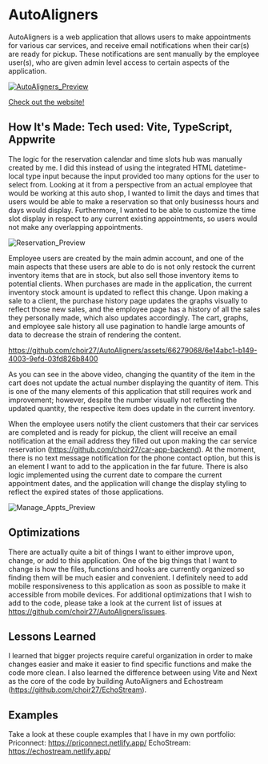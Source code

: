# AutoAligners

AutoAligners is a web application that allows users to make appointments for various car services, and receive email notifications when their car(s) are ready for pickup. These notifications are sent manually by the employee user(s), who are given admin level access to certain aspects of the application.

<a href = "https://autoaligners.netlify.app/">

![AutoAligners_Preview](https://github.com/choir27/AutoAligners/assets/66279068/3b83a36b-e6ed-45f3-a6c8-3768e76dd9cb)

</a>

<a href = "https://autoaligners.netlify.app/">Check out the website!</a>

## How It's Made: Tech used: Vite, TypeScript, Appwrite

The logic for the reservation calendar and time slots hub was manually created by me. I did this instead of using the integrated HTML datetime-local type input because the input provided too many options for the user to select from. Looking at it from a perspective from an actual employee that would be working at this auto shop, I wanted to limit the days and times that users would be able to make a reservation so that only businesss hours and days would display. Furthermore, I wanted to be able to customize the time slot display in respect to any current existing appointments, so users would not make any overlapping appointments.

![Reservation_Preview](https://github.com/choir27/AutoAligners/assets/66279068/b30796ec-37e9-4644-ab0b-87ebec0a26b7)

Employee users are created by the main admin account, and one of the main aspects that these users are able to do is not only restock the current inventory items that are in stock, but also sell those inventory items to potential clients. When purchases are made in the application, the current inventory stock amount is updated to reflect this change. Upon making a sale to a client, the purchase history page updates the graphs visually to reflect those new sales, and the employee page has a history of all the sales they personally made, which also updates accordingly. The cart, graphs, and employee sale history all use pagination to handle large amounts of data to decrease the strain of rendering the content.

https://github.com/choir27/AutoAligners/assets/66279068/6e14abc1-b149-4003-9efd-03fd826b8400

As you can see in the above video, changing the quantity of the item in the cart does not update the actual number displaying the quantity of item. This is one of the many elements of this application that still requires work and improvement; however, despite the number visually not reflecting the updated quantity, the respective item does update in the current inventory.

When the employee users notify the client customers that their car services are completed and is ready for pickup, the client will receive an email notification at the email address they filled out upon making the car service reservation (https://github.com/choir27/car-app-backend). At the moment, there is no text message notification for the phone contact option, but this is an element I want to add to the application in the far future. There is also logic implemented using the current date to compare the current appointment dates, and the application will change the display styling to reflect the expired states of those applications.

![Manage_Appts_Preview](https://github.com/choir27/AutoAligners/assets/66279068/163e5530-661b-435f-bf99-782c5a5d121c)

## Optimizations

There are actually quite a bit of things I want to either improve upon, change, or add to this application. One of the big things that I want to change is how the files, functions and hooks are currently organized so finding them will be much easier and convenient. I definitely need to add mobile responsiveness to this application as soon as possible to make it accessible from mobile devices. For additional optimizations that I wish to add to the code, please take a look at the current list of issues at https://github.com/choir27/AutoAligners/issues.

## Lessons Learned

I learned that bigger projects require careful organization in order to make changes easier and make it easier to find specific functions and make the code more clean. I also learned the difference between using Vite and Next as the core of the code by building AutoAligners and Echostream (https://github.com/choir27/EchoStream).

## Examples

Take a look at these couple examples that I have in my own portfolio: Priconnect: https://priconnect.netlify.app/ EchoStream: https://echostream.netlify.app/
